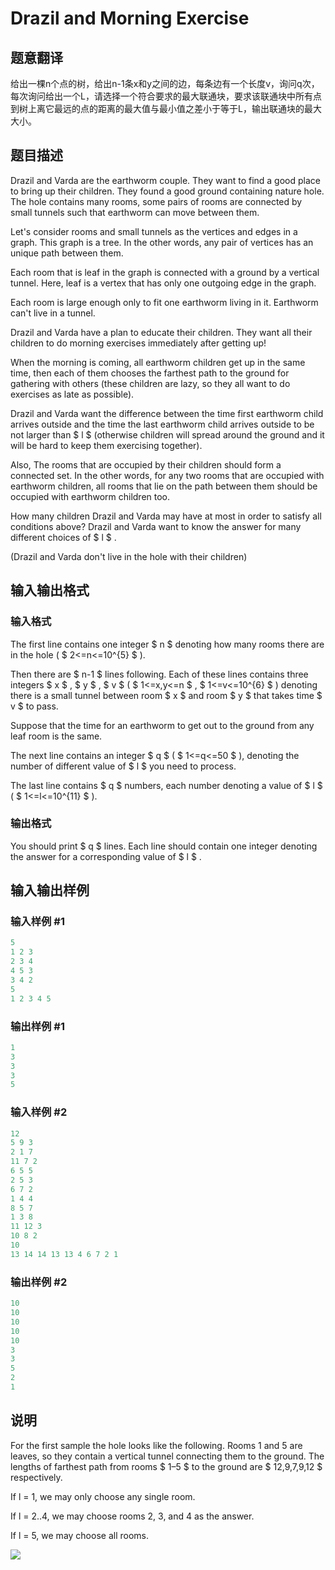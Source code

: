# Drazil and Morning Exercise

## 题意翻译

给出一棵n个点的树，给出n-1条x和y之间的边，每条边有一个长度v，询问q次，每次询问给出一个L，请选择一个符合要求的最大联通块，要求该联通块中所有点到树上离它最远的点的距离的最大值与最小值之差小于等于L，输出联通块的最大大小。

## 题目描述

Drazil and Varda are the earthworm couple. They want to find a good place to bring up their children. They found a good ground containing nature hole. The hole contains many rooms, some pairs of rooms are connected by small tunnels such that earthworm can move between them.

Let's consider rooms and small tunnels as the vertices and edges in a graph. This graph is a tree. In the other words, any pair of vertices has an unique path between them.

Each room that is leaf in the graph is connected with a ground by a vertical tunnel. Here, leaf is a vertex that has only one outgoing edge in the graph.

Each room is large enough only to fit one earthworm living in it. Earthworm can't live in a tunnel.

Drazil and Varda have a plan to educate their children. They want all their children to do morning exercises immediately after getting up!

When the morning is coming, all earthworm children get up in the same time, then each of them chooses the farthest path to the ground for gathering with others (these children are lazy, so they all want to do exercises as late as possible).

Drazil and Varda want the difference between the time first earthworm child arrives outside and the time the last earthworm child arrives outside to be not larger than $ l $ (otherwise children will spread around the ground and it will be hard to keep them exercising together).

Also, The rooms that are occupied by their children should form a connected set. In the other words, for any two rooms that are occupied with earthworm children, all rooms that lie on the path between them should be occupied with earthworm children too.

How many children Drazil and Varda may have at most in order to satisfy all conditions above? Drazil and Varda want to know the answer for many different choices of $ l $ .

(Drazil and Varda don't live in the hole with their children)

## 输入输出格式

### 输入格式

The first line contains one integer $ n $ denoting how many rooms there are in the hole ( $ 2<=n<=10^{5} $ ).

Then there are $ n-1 $ lines following. Each of these lines contains three integers $ x $ , $ y $ , $ v $ ( $ 1<=x,y<=n $ , $ 1<=v<=10^{6} $ ) denoting there is a small tunnel between room $ x $ and room $ y $ that takes time $ v $ to pass.

Suppose that the time for an earthworm to get out to the ground from any leaf room is the same.

The next line contains an integer $ q $ ( $ 1<=q<=50 $ ), denoting the number of different value of $ l $ you need to process.

The last line contains $ q $ numbers, each number denoting a value of $ l $ ( $ 1<=l<=10^{11} $ ).

### 输出格式

You should print $ q $ lines. Each line should contain one integer denoting the answer for a corresponding value of $ l $ .

## 输入输出样例

### 输入样例 #1

```cpp
5
1 2 3
2 3 4
4 5 3
3 4 2
5
1 2 3 4 5

```
### 输出样例 #1

```cpp
1
3
3
3
5

```
### 输入样例 #2

```cpp
12
5 9 3
2 1 7
11 7 2
6 5 5
2 5 3
6 7 2
1 4 4
8 5 7
1 3 8
11 12 3
10 8 2
10
13 14 14 13 13 4 6 7 2 1

```
### 输出样例 #2

```cpp
10
10
10
10
10
3
3
5
2
1

```
## 说明

For the first sample the hole looks like the following. Rooms 1 and 5 are leaves, so they contain a vertical tunnel connecting them to the ground. The lengths of farthest path from rooms $ 1–5 $ to the ground are $ 12,9,7,9,12 $ respectively.

If l = 1, we may only choose any single room.

If l = 2..4, we may choose rooms 2, 3, and 4 as the answer.

If l = 5, we may choose all rooms.

![](https://cdn.luogu.com.cn/upload/vjudge_pic/CF516D/7e38d1221e5eee1b5e202db37a2fe92e264256df.png)

